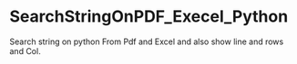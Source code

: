 # SearchStringOnPDF_Execel_Python
Search string on python From Pdf and Excel and also show line and rows and Col.
